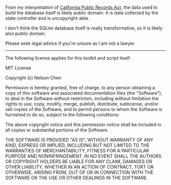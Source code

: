 From my interpretation of [California Public Records Act][cpra], the data used to build
the database itself is likely public domain. It is data collected by the state
controller and is uncopyright-able.

I don't think the SQLite database itself is really transformative, so it is
likely also public domain.

Please seek legal advice if you're unsure as I am not a lawyer.

---

The following license applies for this toolkit and script itself.

MIT License

Copyright (c) Nelson Chen

Permission is hereby granted, free of charge, to any person obtaining a copy
of this software and associated documentation files (the "Software"), to deal
in the Software without restriction, including without limitation the rights
to use, copy, modify, merge, publish, distribute, sublicense, and/or sell
copies of the Software, and to permit persons to whom the Software is
furnished to do so, subject to the following conditions:

The above copyright notice and this permission notice shall be included in all
copies or substantial portions of the Software.

THE SOFTWARE IS PROVIDED "AS IS", WITHOUT WARRANTY OF ANY KIND, EXPRESS OR
IMPLIED, INCLUDING BUT NOT LIMITED TO THE WARRANTIES OF MERCHANTABILITY,
FITNESS FOR A PARTICULAR PURPOSE AND NONINFRINGEMENT. IN NO EVENT SHALL THE
AUTHORS OR COPYRIGHT HOLDERS BE LIABLE FOR ANY CLAIM, DAMAGES OR OTHER
LIABILITY, WHETHER IN AN ACTION OF CONTRACT, TORT OR OTHERWISE, ARISING FROM,
OUT OF OR IN CONNECTION WITH THE SOFTWARE OR THE USE OR OTHER DEALINGS IN THE
SOFTWARE.



[cpra]: https://en.wikipedia.org/wiki/California_Public_Records_Act
